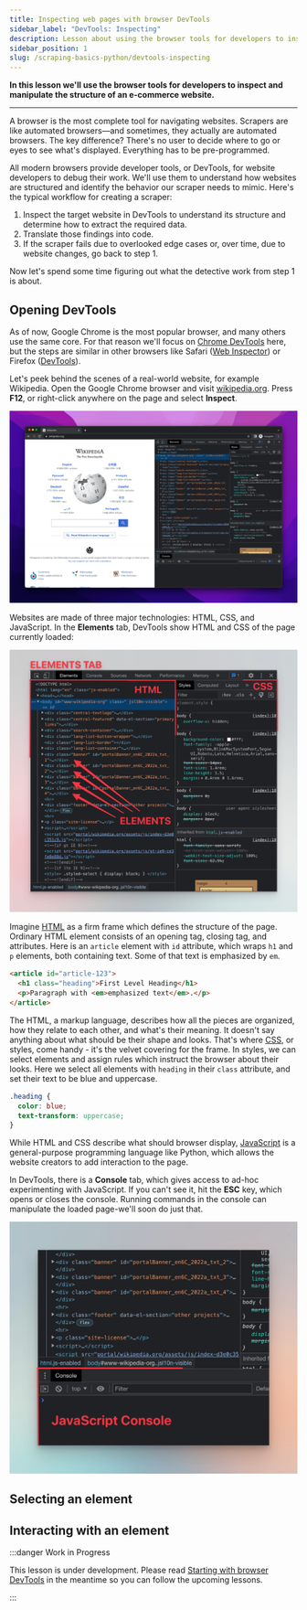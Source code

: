 ```yaml
---
title: Inspecting web pages with browser DevTools
sidebar_label: "DevTools: Inspecting"
description: Lesson about using the browser tools for developers to inspect and manipulate the structure of an e-commerce website.
sidebar_position: 1
slug: /scraping-basics-python/devtools-inspecting
---
```


**In this lesson we'll use the browser tools for developers to inspect and manipulate the structure of an e-commerce website.**

---

A browser is the most complete tool for navigating websites. Scrapers are like automated browsers—and sometimes, they actually are automated browsers. The key difference? There's no user to decide where to go or eyes to see what's displayed. Everything has to be pre-programmed.

All modern browsers provide developer tools, or DevTools, for website developers to debug their work. We'll use them to understand how websites are structured and identify the behavior our scraper needs to mimic. Here's the typical workflow for creating a scraper:

1. Inspect the target website in DevTools to understand its structure and determine how to extract the required data.
1. Translate those findings into code.
1. If the scraper fails due to overlooked edge cases or, over time, due to website changes, go back to step 1.

Now let's spend some time figuring out what the detective work from step 1 is about.

## Opening DevTools

As of now, Google Chrome is the most popular browser, and many others use the same core. For that reason we'll focus on [Chrome DevTools](https://developer.chrome.com/docs/devtools) here, but the steps are similar in other browsers like Safari ([Web Inspector](https://developer.apple.com/documentation/safari-developer-tools/web-inspector)) or Firefox ([DevTools](https://firefox-source-docs.mozilla.org/devtools-user/)).

Let's peek behind the scenes of a real-world website, for example Wikipedia. Open the Google Chrome browser and visit [wikipedia.org](https://www.wikipedia.org/). Press **F12**, or right-click anywhere on the page and select **Inspect**.

![Wikipedia with Chrome DevTools open](./images/devtools-wikipedia.png)

Websites are made of three major technologies: HTML, CSS, and JavaScript. In the **Elements** tab, DevTools show HTML and CSS of the page currently loaded:

![Elements tab in Chrome DevTools](./images/devtools-elements-tab.png)

Imagine [HTML](https://developer.mozilla.org/en-US/docs/Learn/HTML) as a firm frame which defines the structure of the page. Ordinary HTML element consists of an opening tag, closing tag, and attributes. Here is an `article` element with `id` attribute, which wraps `h1` and `p` elements, both containing text. Some of that text is emphasized by `em`.

```html
<article id="article-123">
  <h1 class="heading">First Level Heading</h1>
  <p>Paragraph with <em>emphasized text</em>.</p>
</article>
```

The HTML, a markup language, describes how all the pieces are organized, how they relate to each other, and what's their meaning. It doesn't say anything about what should be their shape and looks. That's where [CSS](https://developer.mozilla.org/en-US/docs/Learn/CSS), or styles, come handy - it's the velvet covering for the frame. In styles, we can select elements and assign rules which instruct the browser about their looks. Here we select all elements with `heading` in their `class` attribute, and set their text to be blue and uppercase.

```css
.heading {
  color: blue;
  text-transform: uppercase;
}
```

While HTML and CSS describe what should browser display, [JavaScript](https://developer.mozilla.org/en-US/docs/Learn/JavaScript) is a general-purpose programming language like Python, which allows the website creators to add interaction to the page.

In DevTools, there is a **Console** tab, which gives access to ad-hoc experimenting with JavaScript. If you can't see it, hit the **ESC** key, which opens or closes the console. Running commands in the console can manipulate the loaded page-we'll soon do just that.

![Console in Chrome DevTools](./images/devtools-console.png)

## Selecting an element

## Interacting with an element

:::danger Work in Progress

This lesson is under development. Please read [Starting with browser DevTools](../scraping_basics_javascript/data_extraction/browser_devtools.md) in the meantime so you can follow the upcoming lessons.

:::
